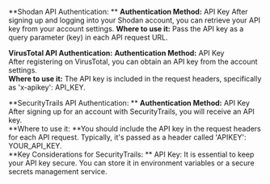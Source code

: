 **Shodan API Authentication: ** 
**Authentication Method:** API Key
After signing up and logging into your Shodan account, you can retrieve your API key from your account settings.
**Where to use it:** Pass the API key as a query parameter (key) in each API request URL.  

**VirusTotal API Authentication:**
**Authentication Method:** API Key  
After registering on VirusTotal, you can obtain an API key from the account settings.  
**Where to use it:** The API key is included in the request headers, specifically as 'x-apikey': API_KEY.  

**SecurityTrails API Authentication: ** 
**Authentication Method:** API Key  
After signing up for an account with SecurityTrails, you will receive an API key.  
**Where to use it: **You should include the API key in the request headers for each API request. Typically, it's passed as a header called 'APIKEY': YOUR_API_KEY.  
**Key Considerations for SecurityTrails:  **
API Key: It is essential to keep your API key secure. You can store it in environment variables or a secure secrets management service.
